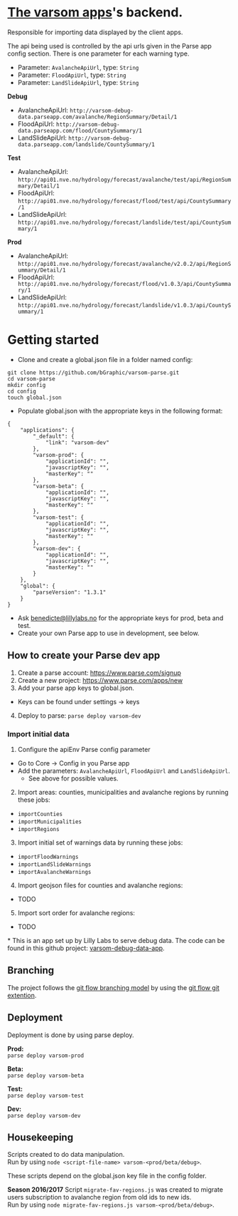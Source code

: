 [The varsom apps](http://github.com/varsom-apps)'s backend.
=======

Responsible for importing data displayed by the client apps. 

The api being used is controlled by the api urls given in the Parse app config section.
There is one parameter for each warning type.

* Parameter: `AvalancheApiUrl`, type: `String` 
* Parameter: `FloodApiUrl`, type: `String`
* Parameter: `LandSlideApiUrl`, type: `String`

**Debug**
* AvalancheApiUrl: `http://varsom-debug-data.parseapp.com/avalanche/RegionSummary/Detail/1`
* FloodApiUrl: `http://varsom-debug-data.parseapp.com/flood/CountySummary/1`
* LandSlideApiUrl: `http://varsom-debug-data.parseapp.com/landslide/CountySummary/1`

**Test**
* AvalancheApiUrl: `http://api01.nve.no/hydrology/forecast/avalanche/test/api/RegionSummary/Detail/1`
* FloodApiUrl: `http://api01.nve.no/hydrology/forecast/flood/test/api/CountySummary/1`
* LandSlideApiUrl: `http://api01.nve.no/hydrology/forecast/landslide/test/api/CountySummary/1`

**Prod**
* AvalancheApiUrl: `http://api01.nve.no/hydrology/forecast/avalanche/v2.0.2/api/RegionSummary/Detail/1`
* FloodApiUrl: ` http://api01.nve.no/hydrology/forecast/flood/v1.0.3/api/CountySummary/1`
* LandSlideApiUrl: `http://api01.nve.no/hydrology/forecast/landslide/v1.0.3/api/CountySummary/1`


# Getting started

* Clone and create a global.json file in a folder named config:

``` 
git clone https://github.com/bGraphic/varsom-parse.git
cd varsom-parse
mkdir config
cd config
touch global.json

```
* Populate global.json with the appropriate keys in the following format:

``` 
{
    "applications": {
        "_default": {
            "link": "varsom-dev"
        },
        "varsom-prod": {
            "applicationId": "",
            "javascriptKey": "",
            "masterKey": ""
        },
        "varsom-beta": {
            "applicationId": "",
            "javascriptKey": "",
            "masterKey": ""
        },
        "varsom-test": {
            "applicationId": "",
            "javascriptKey": "",
            "masterKey": ""
        },
        "varsom-dev": {
            "applicationId": "",
            "javascriptKey": "",
            "masterKey": ""
        }
    },
    "global": {
        "parseVersion": "1.3.1"
    }
}

```
  * Ask benedicte@lillylabs.no for the appropriate keys for prod, beta and test.
  * Create your own Parse app to use in development, see below.

## How to create your Parse dev app

1. Create a parse account: https://www.parse.com/signup
2. Create a new project: https://www.parse.com/apps/new
3. Add your parse app keys to global.json.
  * Keys can be found under settings -> keys
4. Deploy to parse: `parse deploy varsom-dev`

### Import initial data
1. Configure the apiEnv Parse config parameter
  * Go to Core -> Config in you Parse app
  * Add the parameters: `AvalancheApiUrl`, `FloodApiUrl` and `LandSlideApiUrl`. 
    * See above for possible values.
2. Import areas: counties, municipalities and avalanche regions by running these jobs: 
  * `importCounties`
  * `importMunicipalities`
  * `importRegions`
3. Import initial set of warnings data by running these jobs:
  * `importFloodWarnings`
  * `importLandSlideWarnings`
  * `importAvalancheWarnings`
4. Import geojson files for counties and avalanche regions:
  * TODO
5. Import sort order for avalanche regions:
  * TODO

\* This is an app set up by Lilly Labs to serve debug data. The code can be found
    in this github project: [varsom-debug-data-app](https://github.com/bGraphic/varsom-debug-data-app).
    
## Branching
The project follows the [git flow branching model](http://nvie.com/posts/a-successful-git-branching-model/) 
by using the [git flow git extention](https://github.com/nvie/gitflow).

## Deployment
Deployment is done by using parse deploy.

**Prod:**  
`parse deploy varsom-prod`  

**Beta:**  
`parse deploy varsom-beta`

**Test:**  
`parse deploy varsom-test`

**Dev:**   
`parse deploy varsom-dev`

## Housekeeping
Scripts created to do data manipulation.  
Run by using `node <script-file-name> varsom-<prod/beta/debug>`.

These scripts depend on the global.json key file in the config folder.

**Season 2016/2017**
Script `migrate-fav-regions.js` was created to migrate users subscription to avalanche region from old ids to new ids.  
Run by using `node migrate-fav-regions.js varsom-<prod/beta/debug>`.


